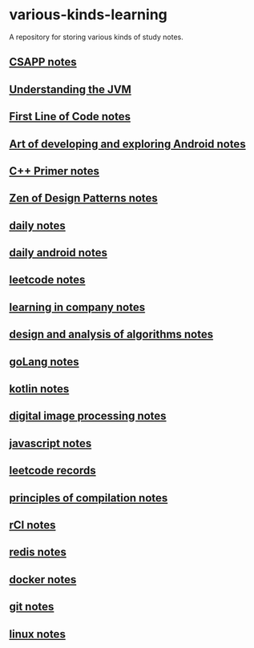 # various-kinds-learning
A repository for storing various kinds of study notes.



## [CSAPP notes](https://github.com/IzumiSakai-zy/VariousKindsLearning/blob/master/CSAPP.md)

## [Understanding the JVM](https://github.com/IzumiSakai-zy/VariousKindsLearning/blob/master/JVM.md)

## [First Line of Code notes](https://github.com/IzumiSakai-zy/VariousKindsLearning/blob/master/FirstLineOfCode.md)

## [Art of developing and exploring Android notes](https://github.com/IzumiSakai-zy/VariousKindsLearning/blob/master/AndroidDevelopExploreArt.md)

## [C++ Primer notes](https://github.com/IzumiSakai-zy/VariousKindsLearning/blob/master/CppPrimer.md)

## [Zen of Design Patterns notes](https://github.com/IzumiSakai-zy/VariousKindsLearning/blob/master/DesignPatterns.md)

## [daily notes](https://github.com/IzumiSakai-zy/VariousKindsLearning/blob/master/Daily.md)

## [daily android notes](https://github.com/IzumiSakai-zy/VariousKindsLearning/blob/master/DailyAndroid.md)

## [leetcode notes](https://github.com/IzumiSakai-zy/VariousKindsLearning/blob/master/LeetCode.md)

## [learning in company notes](https://github.com/IzumiSakai-zy/VariousKindsLearning/blob/master/CompanyLearning.md)

## [design and analysis of algorithms notes](https://github.com/IzumiSakai-zy/VariousKindsLearning/blob/master/DesignAndAnalysisOfAlgorithms.md)

## [goLang notes](https://github.com/IzumiSakai-zy/VariousKindsLearning/blob/master/go.md)

## [kotlin notes](https://github.com/IzumiSakai-zy/VariousKindsLearning/blob/master/kotlin.md)

## [digital image processing notes](https://github.com/IzumiSakai-zy/VariousKindsLearning/blob/master/DigitalImageProcessing.md)

## [javascript notes](https://github.com/IzumiSakai-zy/VariousKindsLearning/blob/master/JavaScript.md)

## [leetcode records](https://github.com/IzumiSakai-zy/VariousKindsLearning/blob/master/LeetCode.md)

## [principles of compilation notes](https://github.com/IzumiSakai-zy/VariousKindsLearning/blob/master/PriciplesOfCompilers.md)

## [rCI notes](https://github.com/IzumiSakai-zy/VariousKindsLearning/blob/master/Human%20Computer%20Interaction.md)

## [redis notes](https://github.com/IzumiSakai-zy/VariousKindsLearning/blob/master/Redis.md)

## [docker notes](https://github.com/IzumiSakai-zy/VariousKindsLearning/blob/master/docker.md)

## [git notes](https://github.com/IzumiSakai-zy/VariousKindsLearning/blob/master/git.md)

## [linux notes](https://github.com/IzumiSakai-zy/VariousKindsLearning/blob/master/linux.md)

